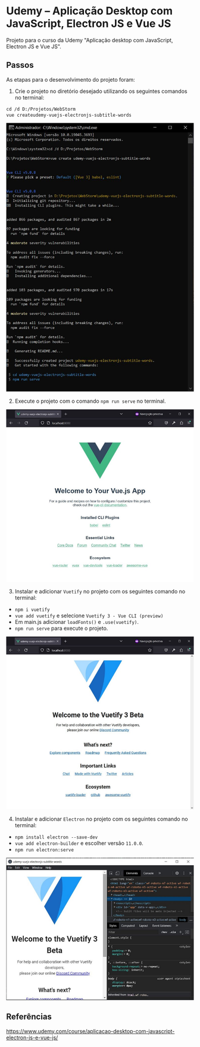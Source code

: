 # Udemy – Aplicação Desktop com JavaScript, Electron JS e Vue JS

Projeto para o curso da Udemy "Aplicação desktop com JavaScript, Electron JS e Vue JS".


## Passos

As etapas para o desenvolvimento do projeto foram:

1. Crie o projeto no diretório desejado utilizando os seguintes comandos no terminal:
```
cd /d D:/Projetos/WebStorm
vue createudemy-vuejs-electronjs-subtitle-words
```
![Imagem-01-cmd-VueCreate](/printscreens/Image-01-cmd-VueCreate.jpg)

2. Execute o projeto com o comando `npm run serve` no terminal.

![Image-02-NpmRunServe-localhost](/printscreens/Image-02-NpmRunServe-localhost.jpg)

3. Instalar e adicionar `Vuetify` no projeto com os seguintes comando no terminal:
- `npm i vuetify`
- `vue add vuetify` e selecione `Vuetify 3 - Vue CLI (preview)`
- Em main.js adicionar `loadFonts()` e `.use(vuetify)`.
- `npm run serve` para execute o projeto.

![Image-03-Vuetify-NpmRunServer-localhost](/printscreens/Image-03-Vuetify-NpmRunServer-localhost.jpg)

4. Instalar e adicionar `Electron` no projeto com os seguintes comando no terminal:
- `npm install electron --save-dev`
- `vue add electron-builder` e escolher versão `11.0.0`.
- `npm run electron:serve`

![Image-04-Electron-NpmRunElectronServe](/printscreens/Image-04-Electron-NpmRunElectronServe.jpg)


## Referências
https://www.udemy.com/course/aplicacao-desktop-com-javascript-electron-js-e-vue-js/